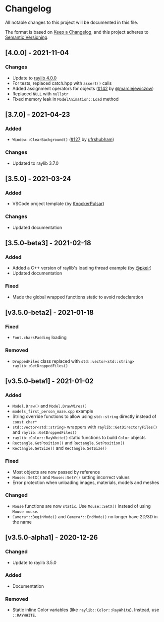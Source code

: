 # Changelog
All notable changes to this project will be documented in this file.

The format is based on [Keep a Changelog](https://keepachangelog.com/en/1.0.0/),
and this project adheres to [Semantic Versioning](https://semver.org/spec/v2.0.0.html).


## [4.0.0] - 2021-11-04
### Changes
- Update to [raylib 4.0.0](https://github.com/raysan5/raylib/releases/tag/4.0.0)
- For tests, replaced catch.hpp with `assert()` calls
- Added assignment operators for objects ([#142](https://github.com/RobLoach/raylib-cpp/pull/142) by [@marciejewiczow](https://github.com/maciejewiczow))
- Replaced `NULL` with `nullptr`
- Fixed memory leak in `ModelAnimation::Load` method

## [3.7.0] - 2021-04-23
### Added
- `Window::ClearBackground()` ([#127](https://github.com/RobLoach/raylib-cpp/pull/127) by [ufrshubham](https://github.com/ufrshubham))
### Changes
- Updated to raylib 3.7.0

## [3.5.0] - 2021-03-24
### Added
- VSCode project template (by [KnockerPulsar](https://github.com/KnockerPulsar))
### Changes
- Updated documentation

## [3.5.0-beta3] - 2021-02-18
### Added
- Added a C++ version of raylib's loading thread example (by [@pkeir]([https://github.com/pkeir))
- Updated documentation
### Fixed
- Made the global wrapped functions static to avoid redeclaration

## [v3.5.0-beta2] - 2021-01-18
### Fixed
- `Font.charsPadding` loading
### Removed
- `DroppedFiles` class replaced with `std::vector<std::string> raylib::GetDroppedFiles()`

## [v3.5.0-beta1] - 2021-01-02
### Added
- `Model.Draw()` and `Model.DrawWires()`
- `models_first_person_maze.cpp` example
- String override functions to allow using `std::string` directly instead of `const char*`
- `std::vector<std::string>` wrappers with `raylib::GetDirectoryFiles()` and `raylib::GetDroppedFiles()`
- `raylib::Color::RayWhite()` static functions to build `Color` objects
- `Rectangle.GetPosition()` and `Rectangle.SetPosition()`
- `Rectangle.GetSize()` and `Rectangle.SetSize()`

### Fixed
- Most objects are now passed by reference
- `Mouse::SetX()` and `Mouse::SetY()` setting incorrect values
- Error protection when unloading images, materials, models and meshes

### Changed
- `Mouse` functions are now `static`. Use `Mouse::SetX()` instead of using `Mouse mouse`.
- `Camera*::BeginMode()` and `Camera*::EndMode()` no longer have 2D/3D in the name

## [v3.5.0-alpha1] - 2020-12-26
### Changed
- Update to raylib 3.5.0

### Added
- Documentation

### Removed
- Static inline Color variables (like `raylib::Color::RayWhite`). Instead, use `::RAYWHITE`.
